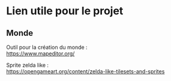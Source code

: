 # Lien utile pour le projet

## Monde
Outil pour la création du monde :  
https://www.mapeditor.org/  
  
Sprite zelda like :  
https://opengameart.org/content/zelda-like-tilesets-and-sprites  
  
